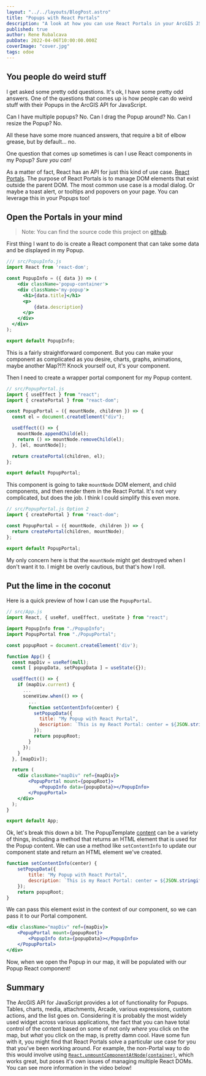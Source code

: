 ```yaml
---
layout: "../../layouts/BlogPost.astro"
title: "Popups with React Portals"
description: "A look at how you can use React Portals in your ArcGIS JSAPI Popups"
published: true
author: Rene Rubalcava
pubDate: 2022-04-06T10:00:00.000Z
coverImage: "cover.jpg"
tags: odoe
---
```


## You people do weird stuff

I get asked some pretty odd questions. It's ok, I have some pretty odd answers. One of the questions that comes up is how people can do weird stuff with their Popups in the ArcGIS API for JavaScript.

Can I have multiple popups? No.
Can I drag the Popup around? No.
Can I resize the Popup? No.

All these have some more nuanced answers, that require a bit of elbow grease, but by default... no.

One question that comes up sometimes is can I use React components in my Popup? _Sure you can!_

As a matter of fact, React has an API for just this kind of use case. [React Portals](https://reactjs.org/docs/portals.html). The purpose of React Portals is to manage DOM elements that exist outside the parent DOM. The most common use case is a modal dialog. Or maybe a toast alert, or tooltips and popovers on your page. You can leverage this in your Popups too!

## Open the Portals in your mind

> Note: You can find the source code this project on [github](https://github.com/odoe/Popup-React-Content).

First thing I want to do is create a React component that can take some data and be displayed in my Popup.

```jsx
/// src/PopupInfo.js 
import React from 'react-dom';

const PopupInfo = ({ data }) => (
    <div className='popup-container'>
    <div className='my-popup'>
      <h1>{data.title}</h1>
      <p>
          {data.description}
      </p>
    </div>
  </div>
);

export default PopupInfo;
```

This is a fairly straightforward component. But you can make your component as complicated as you desire, charts, graphs, animations, maybe another Map?!?! Knock yourself out, it's your component.

Then I need to create a wrapper portal component for my Popup content.

```jsx
// src/PopupPortal.js 
import { useEffect } from "react";
import { createPortal } from "react-dom";

const PopupPortal = ({ mountNode, children }) => {
  const el = document.createElement("div");

  useEffect(() => {
    mountNode.appendChild(el);
    return () => mountNode.removeChild(el);
  }, [el, mountNode]);

  return createPortal(children, el);
};

export default PopupPortal;
```

This component is going to take `mountNode` DOM element, and child components, and then render them in the React Portal. It's not very complicated, but does the job. I think I could simplify this even more.

```jsx
// src/PopupPortal.js Option 2
import { createPortal } from "react-dom";

const PopupPortal = ({ mountNode, children }) => {
  return createPortal(children, mountNode);
};

export default PopupPortal;
```

My only concern here is that the `mountNode` might get destroyed when I don't want it to. I might be overly cautious, but that's how I roll.

## Put the lime in the coconut

Here is a quick preview of how I can use the `PopupPortal`.

```jsx
// src/App.js
import React, { useRef, useEffect, useState } from "react";

import PopupInfo from "./PopupInfo";
import PopupPortal from "./PopupPortal";

const popupRoot = document.createElement('div');

function App() {
  const mapDiv = useRef(null);
  const [ popupData, setPopupData ] = useState({});

  useEffect(() => {
    if (mapDiv.current) {
      ...
      sceneView.when(() => {
        ...
        function setContentInfo(center) {
          setPopupData({
            title: "My Popup with React Portal",
            description: `This is my React Portal: center = ${JSON.stringify(center.toJSON())}`,
          });
          return popupRoot;
        }
      });
    }
  }, [mapDiv]);

  return (
    <div className="mapDiv" ref={mapDiv}>
        <PopupPortal mount={popupRoot}>
            <PopupInfo data={popupData}></PopupInfo>
        </PopupPortal>
    </div>
  );
}

export default App;
```

Ok, let's break this down a bit. The PopupTemplate [content](https://developers.arcgis.com/javascript/latest/api-reference/esri-PopupTemplate.html#content) can be a variety of things, including a method that returns an HTML element that is used for the Popup content. We can use a method like `setContentInfo` to update our component state and return an HTML element we've created.

```jsx
function setContentInfo(center) {
    setPopupData({
        title: "My Popup with React Portal",
        description: `This is my React Portal: center = ${JSON.stringify(center.toJSON())}`,
    });
    return popupRoot;
}
```

We can pass this element exist in the context of our component, so we can pass it to our Portal component.

```jsx
<div className="mapDiv" ref={mapDiv}>
    <PopupPortal mount={popupRoot}>
        <PopupInfo data={popupData}></PopupInfo>
    </PopupPortal>
</div>
```

Now, when we open the Popup in our map, it will be populated with our Popup React component!

## Summary

The ArcGIS API for JavaScript provides a lot of functionality for Popups. Tables, charts, media, attachments, Arcade, various expressions, custom actions, and the list goes on. Considering it is probably the most widely used widget across various applications, the fact that you can have total control of the content based on some of not only _where_ you click on the map, but _what_ you click on the map, is pretty damn cool. Have some fun with it, you might find that React Portals solve a particular use case for you that you've been working around. For example, the non-Portal way to do this would involve using [`React.unmountComponentAtNode(container)`](https://reactjs.org/docs/react-dom.html#unmountcomponentatnode), which works great, but poses it's own issues of managing multiple React DOMs. You can see more information in the video below!

<lite-youtube videoid="_Qqe7PH3be0"></lite-youtube>
